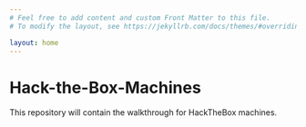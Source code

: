 ```yaml
---
# Feel free to add content and custom Front Matter to this file.
# To modify the layout, see https://jekyllrb.com/docs/themes/#overriding-theme-defaults

layout: home
---
```

# Hack-the-Box-Machines

This repository will contain the walkthrough for HackTheBox machines.